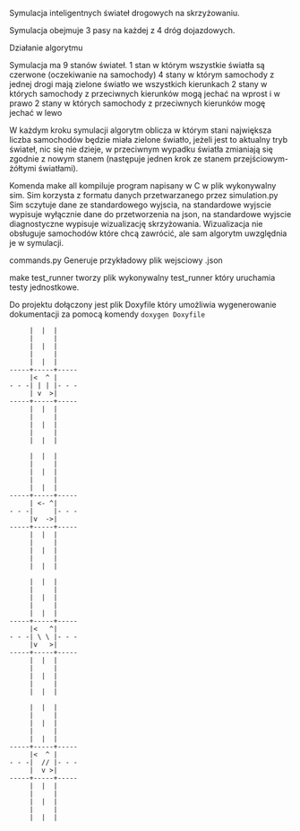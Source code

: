 Symulacja inteligentnych świateł drogowych na skrzyżowaniu.

Symulacja obejmuje 3 pasy na każdej z 4 dróg dojazdowych.

Działanie algorytmu

Symulacja ma 9 stanów świateł.
1 stan w którym wszystkie światła są czerwone (oczekiwanie na samochody)
4 stany w którym samochody z jednej drogi mają zielone światło we wszystkich kierunkach
2 stany w których samochody z przeciwnych kierunków mogą jechać na wprost i w prawo
2 stany w których samochody z przeciwnych kierunków mogę jechać w lewo

W każdym kroku symulacji algorytm oblicza w którym stani największa liczba samochodów będzie miała zielone światło, jeżeli jest to aktualny tryb świateł, nic się nie dzieje, w przeciwnym wypadku światła zmianiają się zgodnie z nowym stanem (następuje jednen krok ze stanem przejściowym- żółtymi światłami).

Komenda make all kompiluje program napisany w C w plik wykonywalny sim.
Sim korzysta z formatu danych przetwarzanego przez simulation.py
Sim sczytuje dane ze standardowego wyjscia, na standardowe wyjscie wypisuje wyłącznie dane do przetworzenia na json, na standardowe wyjscie diagnostyczne wypisuje wizualizację skrzyżowania.
Wizualizacja nie obsługuje samochodów które chcą zawrócić, ale sam algorytm uwzględnia je w symulacji.

commands.py Generuje przykładowy plik wejsciowy .json

make test_runner tworzy plik wykonywalny test_runner który uruchamia testy jednostkowe.

Do projektu dołączony jest plik Doxyfile który umożliwia wygenerowanie dokumentacji za pomocą komendy `doxygen Doxyfile`

```
     |  |  |
     |     |
     |  |  |
     |     |
     |  |  |
-----+-----+-----
     |<  ^ |     
- - -| | | |- - -
     | v  >|     
-----+-----+-----
     |  |  |
     |     |
     |  |  |
     |     |
     |  |  |

	 |  |  |
     |     |
     |  |  |
     |     |
     |  |  |
-----+-----+-----
     | <- ^|     
- - -|     |- - -
     |v  ->|     
-----+-----+-----
     |  |  |
     |     |
     |  |  |
     |     |
     |  |  |

     |  |  |
     |     |
     |  |  |
     |     |
     |  |  |
-----+-----+-----
     |<   ^|     
- - -| \ \ |- - -
     |v   >|     
-----+-----+-----
     |  |  |
     |     |
     |  |  |
     |     |
     |  |  |

     |  |  |
     |     |
     |  |  |
     |     |
     |  |  |
-----+-----+-----
     |<  ^ |     
- - -|  // |- - -
     |  v >|     
-----+-----+-----
     |  |  |
     |     |
     |  |  |
     |     |
     |  |  |
```